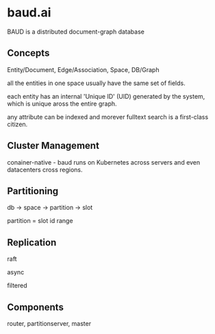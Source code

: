 # baud.ai

BAUD is a distributed document-graph database


## Concepts

Entity/Document, Edge/Association, Space, DB/Graph

all the entities in one space usually have the same set of fields. 

each entity has an internal 'Unique ID' (UID) generated by the system, which is unique aross the entire graph. 

any attribute can be indexed and morever fulltext search is a first-class citizen. 

## Cluster Management

conainer-native - baud runs on Kubernetes across servers and even datacenters cross regions. 

## Partitioning

db -> space -> partition -> slot

partition = slot id range

## Replication

raft

async

filtered

## Components

router, partitionserver, master



